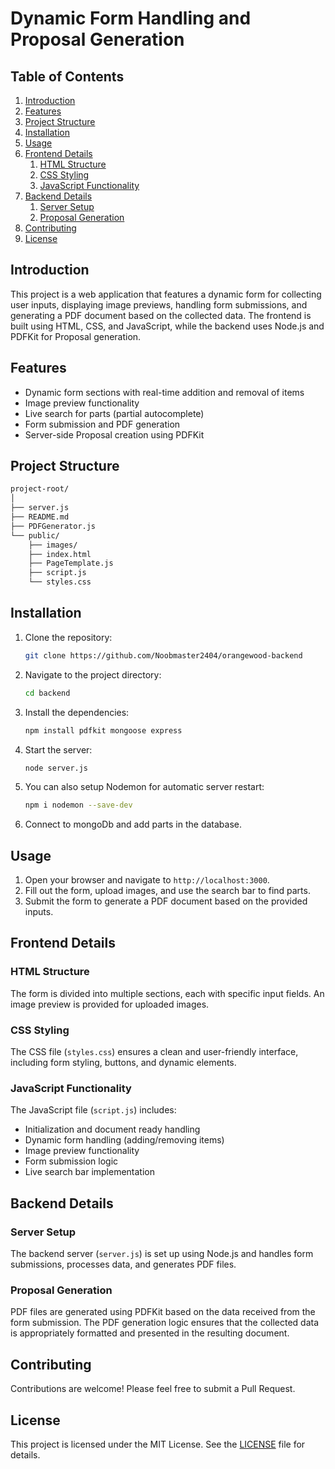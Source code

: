 # Dynamic Form Handling and Proposal Generation

## Table of Contents
1. [Introduction](#introduction)
2. [Features](#features)
3. [Project Structure](#project-structure)
4. [Installation](#installation)
5. [Usage](#usage)
6. [Frontend Details](#frontend-details)
    1. [HTML Structure](#html-structure)
    2. [CSS Styling](#css-styling)
    3. [JavaScript Functionality](#javascript-functionality)
7. [Backend Details](#backend-details)
    1. [Server Setup](#server-setup)
    2. [Proposal Generation](#proposal-generation)
8. [Contributing](#contributing)
9. [License](#license)

## Introduction

This project is a web application that features a dynamic form for collecting user inputs, displaying image previews, handling form submissions, and generating a PDF document based on the collected data. The frontend is built using HTML, CSS, and JavaScript, while the backend uses Node.js and PDFKit for Proposal generation.

## Features

- Dynamic form sections with real-time addition and removal of items
- Image preview functionality
- Live search for parts (partial autocomplete)
- Form submission and PDF generation
- Server-side Proposal creation using PDFKit

## Project Structure

```markdown
project-root/
│
├── server.js
├── README.md
├── PDFGenerator.js
└── public/
    ├── images/ 
    ├── index.html
    ├── PageTemplate.js
    ├── script.js
    └── styles.css
```

## Installation

1. Clone the repository:
    ```bash
    git clone https://github.com/Noobmaster2404/orangewood-backend
    ```
2. Navigate to the project directory:
    ```bash
    cd backend
    ```
3. Install the dependencies:
    ```bash
    npm install pdfkit mongoose express
    ```
4. Start the server:
    ```bash
    node server.js
    ```
5. You can also setup Nodemon for automatic server restart:
    ```bash
    npm i nodemon --save-dev
    ```
6. Connect to mongoDb and add parts in the database.

## Usage

1. Open your browser and navigate to `http://localhost:3000`.
2. Fill out the form, upload images, and use the search bar to find parts.
3. Submit the form to generate a PDF document based on the provided inputs.

## Frontend Details

### HTML Structure

The form is divided into multiple sections, each with specific input fields. An image preview is provided for uploaded images.

### CSS Styling

The CSS file (`styles.css`) ensures a clean and user-friendly interface, including form styling, buttons, and dynamic elements.

### JavaScript Functionality

The JavaScript file (`script.js`) includes:

- Initialization and document ready handling
- Dynamic form handling (adding/removing items)
- Image preview functionality
- Form submission logic
- Live search bar implementation

## Backend Details

### Server Setup

The backend server (`server.js`) is set up using Node.js and handles form submissions, processes data, and generates PDF files.

### Proposal Generation

PDF files are generated using PDFKit based on the data received from the form submission. The PDF generation logic ensures that the collected data is appropriately formatted and presented in the resulting document.

## Contributing

Contributions are welcome! Please feel free to submit a Pull Request.

## License

This project is licensed under the MIT License. See the [LICENSE](LICENSE) file for details.
